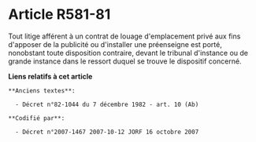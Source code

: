 # Article R581-81

Tout litige afférent à un contrat de louage d'emplacement privé aux fins d'apposer de la publicité ou d'installer une
préenseigne est porté, nonobstant toute disposition contraire, devant le tribunal d'instance ou de grande instance dans le
ressort duquel se trouve le dispositif concerné.

**Liens relatifs à cet article**

	**Anciens textes**:

	  - Décret n°82-1044 du 7 décembre 1982 - art. 10 (Ab)

	**Codifié par**:

	  - Décret n°2007-1467 2007-10-12 JORF 16 octobre 2007

